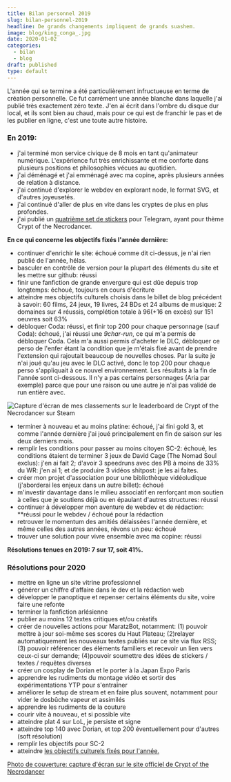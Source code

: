 ```yaml
---
title: Bilan personnel 2019
slug: bilan-personnel-2019
headline: De grands changements impliquent de grands suashem.
image: blog/king_conga_.jpg
date: 2020-01-02
categories:
  - bilan
  - blog
draft: published
type: default
---
```


L'année qui se termine a été particulièrement infructueuse en terme de création personnelle. Ce fut carrément une année blanche dans laquelle j'ai publié très exactement zéro texte. J'en ai écrit dans l'ombre du disque dur local, et ils sont bien au chaud, mais pour ce qui est de franchir le pas et de les publier en ligne, c'est une toute autre histoire.

### En 2019:

*   j'ai terminé mon service civique de 8 mois en tant qu'animateur numérique. L'expérience fut très enrichissante et me conforte dans plusieurs positions et philosophies vécues au quotidien.
*   j'ai déménagé et j'ai emménagé avec ma copine, après plusieurs années de relation à distance.
*   j'ai continué d'explorer le webdev en explorant node, le format SVG, et d'autres joyeusetés.
*   j'ai continué d'aller de plus en vite dans les cryptes de plus en plus profondes.
*   j'ai publié un [quatrième set de stickers](https://t.me/addstickers/CryptOfTheNecrodancer) pour Telegram, ayant pour thème Crypt of the Necrodancer.

**En ce qui concerne les objectifs fixés l'année dernière:**

*   continuer d'enrichir le site: <span class="unreco">échoué</span> comme dit ci-dessus, je n'ai rien publié de l'année, hélas.
*   basculer en contrôle de version pour la plupart des éléments du site et les mettre sur github: <span class="reco">réussi</span>
*   finir une fanfiction de grande envergure qui est dûe depuis trop longtemps: <span class="unreco">échoué</span>, toujours en cours d'écriture
*   atteindre mes objectifs culturels choisis dans le billet de blog précédent à savoir: 60 films, 24 jeux, 19 livres, 24 BDs et 24 albums de musique: 2 domaines sur 4 réussis, complétion totale à 96(+16 en excès) sur 151 oeuvres soit 63%
*   débloquer Coda: <span class="unreco">réussi</span>, et finir top 200 pour chaque personnage (sauf Coda): <span class="unreco">échoué</span>, j'ai réussi une _9char-run_, ce qui m'a permis de débloquer Coda. Cela m'a aussi permis d'acheter le DLC, débloquer ce perso de l'enfer étant la condition que je m'étais fixé avant de prendre l'extension qui rajoutait beaucoup de nouvelles choses. Par la suite je n'ai joué qu'au jeu avec le DLC activé, donc le top 200 pour chaque perso s'appliquait à ce nouvel environnement. Les résultats à la fin de l'année sont ci-dessous. Il n'y a pas certains personnages (Aria par exemple) parce que pour une raison ou une autre je n'ai pas validé de run entière avec.

![Capture d'écran de mes classements sur le leaderboard de Crypt of the Necrodancer sur Steam](/blog/crypt_2019.png)

*   terminer à nouveau et au moins platine: <span class="unreco">échoué</span>, j'ai fini gold 3, et comme l'année dernière j'ai joué principalement en fin de saison sur les deux derniers mois.
*   remplir les conditions pour passer au moins citoyen SC-2: <span class="unreco">échoué</span>, les conditions étaient de terminer 3 jeux de David Cage (The Nomad Soul exclus): j'en ai fait 2; d'avoir 3 speedruns avec des PB à moins de 33% du WR: j'en ai 1; et de produire 3 vidéos shitpost: je les ai faites.
*   créer mon projet d'association pour une bibliothèque vidéoludique (j'aborderai les enjeux dans un autre billet): <span class="unreco">échoué</span>
*   m'investir davantage dans le milieu associatif en renforçant mon soutien à celles que je soutiens déjà ou en épaulant d'autres structures: <span class="unreco">réussi</span>
*   continuer à développer mon aventure de webdev et de rédaction: **réussi pour le webdev / échoué pour la rédaction  
*   retrouver le momentum des amitiés délaissées l'année dernière, et même celles des autres années, rêvons un peu: <span class="unreco">échoué</span>
*   trouver une solution pour vivre ensemble avec ma copine: <span class="reco">réussi</span>

**Résolutions tenues en 2019: 7 sur 17, soit 41%.**

### Résolutions pour 2020

*   mettre en ligne un site vitrine professionnel
*   générer un chiffre d'affaire dans le dev et la rédaction web
*   développer le panoptique et repenser certains éléments du site, voire faire une refonte
*   terminer la fanfiction arlésienne
*   publier au moins 12 textes critiques et/ou créatifs
*   créer de nouvelles actions pour MaratzBot, notamment: (1) pouvoir mettre à jour soi-même ses scores du Haut Plateau; (2)relayer automatiquement les nouveaux textes publiés sur ce site via flux RSS; (3) pouvoir référencer des éléments familiers et recevoir un lien vers ceux-ci sur demande; (4)pouvoir soumettre des idées de stickers / textes / requêtes diverses
*   créer un cosplay de Dorian et le porter à la Japan Expo Paris
*   apprendre les rudiments du montage vidéo et sortir des expérimentations YTP pour s'entraîner
*   améliorer le setup de stream et en faire plus souvent, notamment pour vider le dosbûche vapeur et assimilés
*   apprendre les rudiments de la couture
*   courir vite à nouveau, et si possible vite
*   atteindre plat 4 sur LoL, je persiste et signe
*   atteindre top 140 avec Dorian, et top 200 éventuellement pour d'autres (soft résolution)
*   remplir les objectifs pour SC-2
*   atteindre [les objectifs culturels fixés pour l'année.](/blog/bilan-culturel-2019)

[Photo de couverture: capture d'écran sur le site officiel de Crypt of the Necrodancer](https://braceyourselfgames.com/crypt-of-the-necrodancer/)